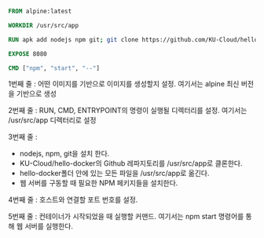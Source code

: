 ```Dockerfile
FROM alpine:latest

WORKDIR /usr/src/app

RUN apk add nodejs npm git; git clone https://github.com/KU-Cloud/hello-docker.git; cp hello-docker/* ./; npm install;

EXPOSE 8080

CMD ["npm", "start", "--"]
```

1번째 줄 : 어떤 이미지를 기반으로 이미지를 생성할지 설정. 여기서는 alpine 최신 버전을 기반으로 생성

2번째 줄 : RUN, CMD, ENTRYPOINT의 명령이 실행될 디렉터리를 설정. 여기서는 /usr/src/app 디렉터리로 설정

3번째 줄 :
- nodejs, npm, git을 설치 한다.
- KU-Cloud/hello-docker의 Github 레파지토리를 /usr/src/app로 클론한다.
- hello-docker폴더 안에 있는 모든 파일을 /usr/src/app로 옮긴다.
- 웹 서버를 구동할 때 필요한 NPM 페키지들을 설치한다.

4번째 줄 : 호스트와 연결할 포트 번호를 설정.

5번째 줄 : 컨테이너가 시작되었을 때 실행할 커맨드. 여기서는 npm start 명령어를 통해 웹 서버를 실행한다.